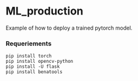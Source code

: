 # ML_production

Example of how to deploy a trained pytorch model.

### Requeriements
```
pip install torch
pip install opencv-python
pip install -U flask
pip install benatools
```
